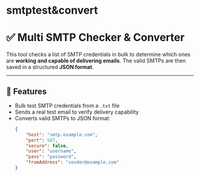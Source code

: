 # smtptest&convert
# ✅ Multi SMTP Checker & Converter

This tool checks a list of SMTP credentials in bulk to determine which ones are **working and capable of delivering emails**. The valid SMTPs are then saved in a structured **JSON format**.

---

## 📌 Features

- Bulk test SMTP credentials from a `.txt` file  
- Sends a real test email to verify delivery capability  
- Converts valid SMTPs to JSON format:
  ```json
  {
      "host": "smtp.example.com",
      "port": 587,
      "secure": false,
      "user": "username",
      "pass": "password",
      "fromAddress": "sender@example.com"
  }
